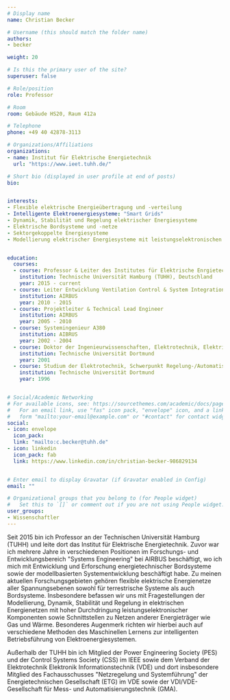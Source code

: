 ```yaml
---
# Display name
name: Christian Becker

# Username (this should match the folder name)
authors:
- becker

weight: 20

# Is this the primary user of the site?
superuser: false

# Role/position
role: Professor

# Room
room: Gebäude HS20, Raum 412a

# Telephone
phone: +49 40 42878-3113

# Organizations/Affiliations
organizations:
- name: Institut für Elektrische Energietechnik
  url: "https://www.ieet.tuhh.de/"

# Short bio (displayed in user profile at end of posts)
bio: 


interests:
- Flexible elektrische Energieübertragung und -verteilung
- Intelligente Elektroenergiesysteme: "Smart Grids"
- Dynamik, Stabilität und Regelung elektrischer Energiesysteme
- Elektrische Bordsysteme und -netze
- Sektorgekoppelte Energiesysteme
- Modellierung elektrischer Energiesysteme mit leistungselektronischen Komponenten


education:
  courses:
  - course: Professor & Leiter des Institutes für Elektrische Enrgietechnik
    institution: Technische Universität Hamburg (TUHH), Deutschland
    year: 2015 - current
  - course: Leiter Entwicklung Ventilation Control & System Integration
    institution: AIRBUS
    year: 2010 - 2015
  - course: Projektleiter & Technical Lead Engineer
    institution: AIRBUS
    year: 2005 - 2010
  - course: Systemingenieur A380
    institution: AIBRUS
    year: 2002 - 2004
  - course: Doktor der Ingenieurwissenschaften, Elektrotechnik, Elektrische Energieversorgung (Dr.-Ing.)
    institution: Technische Universität Dortmund
    year: 2001
  - course: Studium der Elektrotechnik, Schwerpunkt Regelung-/Automatisierungstechnik (Dipl.-Ing.)
    institution: Technische Universität Dortmund 
    year: 1996


# Social/Academic Networking
# For available icons, see: https://sourcethemes.com/academic/docs/page-builder/#icons
#   For an email link, use "fas" icon pack, "envelope" icon, and a link in the
#   form "mailto:your-email@example.com" or "#contact" for contact widget.
social:
- icon: envelope
  icon_pack: 
  link: "mailto:c.becker@tuhh.de"
- icon: linkedin
  icon_pack: fab
  link: https://www.linkedin.com/in/christian-becker-986829134


# Enter email to display Gravatar (if Gravatar enabled in Config)
email: ""

# Organizational groups that you belong to (for People widget)
#   Set this to `[]` or comment out if you are not using People widget.
user_groups:
- Wissenschaftler
---
```


Seit 2015 bin ich Professor an der Technischen Universität Hamburg (TUHH) und leite dort das Institut für Elektrische Energietechnik. Zuvor war ich mehrere Jahre in verschiedenen Positionen im Forschungs- und Entwicklungsbereich "Systems Engineering" bei AIRBUS beschäftigt, wo ich mich mit Entwicklung und Erforschung energietechnischer Bordsysteme sowie der modellbasierten Systementwicklung beschäftigt habe. Zu meinen aktuellen Forschungsgebieten gehören flexible elektrische Energienetze aller Spannungsebenen sowohl für terrestrische Systeme als auch Bordsysteme. Insbesondere befassen wir uns mit Fragestellungen der Modellierung, Dynamik, Stabilität und Regelung in elektrischen Energienetzen mit hoher Durchdringung leistungselektronischer Komponenten sowie Schnittstellen zu Netzen anderer Energieträger wie Gas und Wärme. Besonderes Augenmerk richten wir hierbei auch auf verschiedene Methoden des Maschinellen Lernens zur intelligenten Betriebsführung von Elektroenergiesystemen.

Außerhalb der TUHH bin ich Mitglied der Power Engineering Society (PES) und der Control Systems Society (CSS) im IEEE sowie dem Verband der Elektrotechnik Elektronik Informationstechnik (VDE) und dort insbesondere Mitglied des Fachausschusses "Netzregelung und Systemführung" der Energietechnischen Gesellschaft (ETG) im VDE sowie der VDI/VDE-Gesellschaft für Mess- und Automatisierungstechnik (GMA).